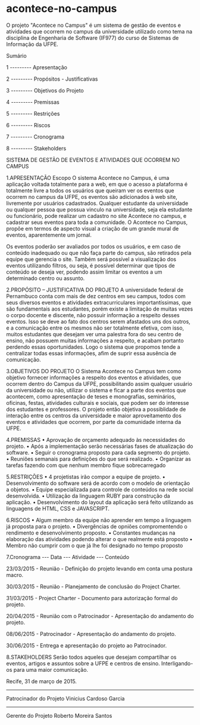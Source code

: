 # acontece-no-campus
O projeto "Acontece no Campus" é um sistema de gestão de eventos e atividades que ocorrem no campus da universidade utilizado como tema na disciplina de Engenharia de Software (IF977) do curso de Sistemas de Informação da UFPE.


Sumário 

1 --------- Apresentação

2 --------- Propósitos - Justificativas

3 --------- Objetivos do Projeto

4 --------- Premissas

5 --------- Restrições

6 --------- Riscos

7 --------- Cronograma

8 --------- Stakeholders





SISTEMA DE GESTÃO DE EVENTOS E ATIVIDADES QUE OCORREM NO CAMPUS

1.APRESENTAÇÃO
Escopo
O sistema Acontece no Campus, é uma aplicação voltada totalmente para a web, em que o acesso a plataforma é totalmente livre a todos os usuários que queiram ver os eventos que ocorrem no campus da UFPE, os eventos são adicionados à web site, livremente por usuários cadastrados. Qualquer estudante da universidade ou qualquer pessoa que possua vinculo na universidade, seja ela estudante ou funcionário, pode realizar um cadastro no site Acontece no campus, e cadastrar seus eventos para toda a comunidade. O Acontece no Campus, propõe em termos de aspecto visual a criação de um grande mural de eventos, aparentemente um jornal. 

Os eventos poderão ser avaliados por todos os usuários, e em caso de conteúdo inadequado ou que não faça parte do campus, são retirados pela equipe que gerencia o site. Também será possível a visualização dos eventos utilizando filtros, ou seja, é possível determinar que tipos de conteúdo se deseja ver, podendo assim limitar os eventos a um determinado centro ou assunto.

2.PROPÓSITO – JUSTIFICATIVA DO PROJETO
A universidade federal de Pernambuco conta com mais de dez centros em seu campus, todos com seus diversos eventos e atividades extracurriculares importantíssimas, que são fundamentais aos estudantes, porém existe a limitação de muitas vezes o corpo docente e discente, não possuir informação a respeito desses eventos. Isso se deve ao fato dos centros serem afastados uns dos outros, e a comunicação entre os mesmos não ser totalmente efetiva, com isso, muitos estudantes que desejam ver uma palestra fora do seu centro de ensino, não possuem muitas informações a respeito, e acabam portanto perdendo essas oportunidades. Logo o sistema que propomos tende a centralizar todas essas informações, afim de suprir essa ausência de comunicação.

3.OBJETIVOS DO PROJETO
O Sistema Acontece no Campus tem como objetivo fornecer informações a respeito dos eventos e atividades, que ocorrem dentro do Campus da UFPE, possibilitando assim qualquer usuário da universidade ou não, utilizar o sistema e ficar a parte dos eventos que acontecem, como apresentação de teses e monografias, seminários, oficinas, festas, atividades culturais e sociais, que podem ser do interesse dos estudantes e professores. O projeto então objetiva a possiblidade de interação entre os centros da universidade e maior aproveitamento dos eventos e atividades que ocorrem, por parte da comunidade interna da UFPE.

4.PREMISSAS
• Aprovação de orçamento adequado às necessidades do projeto.
• Após a implementação serão necessárias fases de atualização do software.
• Seguir o cronograma proposto para cada segmento do projeto.
• Reuniões semanais para definições do que será realizado.
• Organizar as tarefas fazendo com que nenhum membro fique sobrecarregado

5.RESTRIÇÕES
• 4 projetistas irão compor a equipe de projeto.
• Desenvolvimento do software será de acordo com o modelo de orientação a objetos. 
• Equipe especializada para controle de conteúdos na rede social desenvolvida.
•	Utilização da linguagem RUBY para construção da aplicação.
•	Desenvolvimento do layout da aplicação será feito utilizando as linguagens de HTML, CSS e JAVASCRIPT.

6.RISCOS
• Algum membro da equipe não aprender em tempo a linguagem já proposta para o projeto.
• Divergências de opniões compromentendo o rendimento e desenvolvimento proposto.
• Constantes mudanças na elaboração das atividades podendo alterar o que realmente está proposto
• Membro não cumprir com o que já lhe foi designado no tempo proposto


7.Cronograma
 --- Data --- Atividade --- Conteúdo
 
23/03/2015 - Reunião -  Definição do projeto levando em conta uma postura macro.
 
30/03/2015 - Reunião - Planejamento de conclusão do Project Charter.
 
31/03/2015 - Project Charter - Documento para autorização formal do projeto.
 
20/04/2015 - Reunião com o Patrocinador - Apresentação do andamento do projeto. 

08/06/2015 - Patrocinador - Apresentação do andamento do projeto.

30/06/2015 - Entrega e apresentação do projeto ao Patrocinador. 


8.STAKEHOLDERS
Serão todos aqueles que desejam compartilhar os eventos, artigos e assuntos sobre a UFPE e centros de ensino. Interligando-os para uma maior comunicação.


Recife, 31 de março de 2015.

_________________________________________________________________________

Patrocinador do Projeto
 Vinicius Cardoso Garcia

_________________________________________________________________________

Gerente do Projeto
 Roberto Moreira Santos
